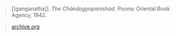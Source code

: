 > [[ganganatha]]. *The Chāndogyopanishad*. Poona: Oriental Book Agency, 1942. 

> [archive.org](https://archive.org/details/Shankara.Bhashya-Chandogya.Upanishad-Ganganath.Jha.1942.English/mode/2up)